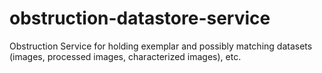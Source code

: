 # obstruction-datastore-service
Obstruction Service for holding exemplar and possibly matching datasets (images, processed images, characterized images), etc. 
